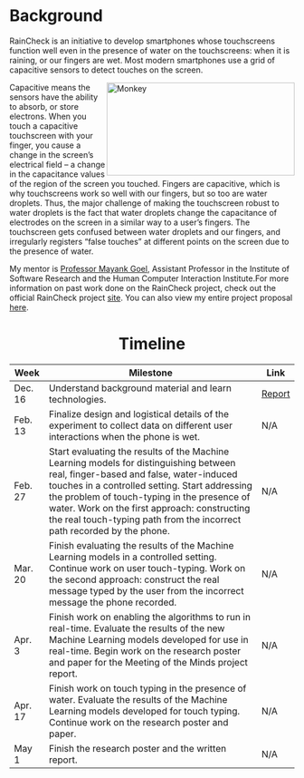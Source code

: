 # Background

RainCheck is an initiative to develop smartphones whose touchscreens function well even in the presence of water on the touchscreens: when it is raining, or our fingers are wet. Most modern smartphones use a grid of capacitive sensors to detect touches on the screen.

<img src="http://www.iphoneinformer.com/wp-content/uploads/2015/11/wet-iPhone-6-2.jpg" alt="Monkey" style="width:332px;height:164px;" align="right">

Capacitive means the sensors have the ability to absorb, or store electrons. When you touch a capacitive touchscreen with your finger, you cause a change in the screen’s electrical field – a change in the capacitance values of the region of the screen you touched. Fingers are capacitive, which is why touchscreens work so well with our fingers, but so too are water droplets. Thus, the major challenge of making the touchscreen robust to water droplets is the fact that water droplets change the capacitance of electrodes on the screen in a similar way to a user’s fingers. The touchscreen gets confused between water droplets and our fingers, and irregularly registers “false touches” at different points on the screen due to the presence of water.

My mentor is [Professor Mayank Goel](https://www.hcii.cmu.edu/people/mayank-goel), Assistant Professor in the Institute of Software Research and the Human Computer Interaction Institute.For more information on past work done on the RainCheck project, check out the official RainCheck project [site](https://ubicomplab.github.io/RainCheck/index.html). You can also view my entire project proposal [here](https://github.com/VivekShankar/VivekShankar.github.io/blob/master/15400ProjectProposalFinal.pdf).

<h1 align="center"> Timeline </h1>

| Week  | Milestone | Link |
| ---  | ---  | ---  | 
| Dec. 16  | Understand background material and learn technologies. | [Report](https://github.com/VivekShankar/VivekShankar.github.io/blob/master/MilestoneReport1.pdf) | 
| Feb. 13  | Finalize design and logistical details of the experiment to collect data on different user interactions when the phone is wet. | N/A | 
| Feb. 27  | Start evaluating the results of the Machine Learning models for distinguishing between real, finger-based and false, water-induced touches in a controlled setting. Start addressing the problem of touch-typing in the presence of water. Work on the first approach: constructing the real touch-typing path from the incorrect path recorded by the phone. | N/A | 
| Mar. 20  | Finish evaluating the results of the Machine Learning models in a controlled setting. Continue work on user touch-typing. Work on the second approach: construct the real message typed by the user from the incorrect message the phone recorded. | N/A | 
| Apr. 3  | Finish work on enabling the algorithms to run in real-time. Evaluate the results of the new Machine Learning models developed for use in real-time. Begin work on the research poster and paper for the Meeting of the Minds project report. | N/A | 
| Apr. 17  | Finish work on touch typing in the presence of water. Evaluate the results of the Machine Learning models developed for touch typing. Continue work on the research poster and paper. | N/A | 
| May 1  | Finish the research poster and the written report. | N/A | 
